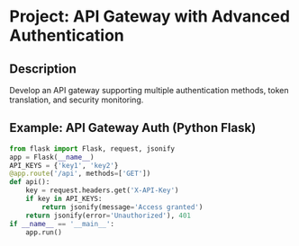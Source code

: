 # Project: API Gateway with Advanced Authentication

## Description
Develop an API gateway supporting multiple authentication methods, token translation, and security monitoring.

## Example: API Gateway Auth (Python Flask)
```python
from flask import Flask, request, jsonify
app = Flask(__name__)
API_KEYS = {'key1', 'key2'}
@app.route('/api', methods=['GET'])
def api():
    key = request.headers.get('X-API-Key')
    if key in API_KEYS:
        return jsonify(message='Access granted')
    return jsonify(error='Unauthorized'), 401
if __name__ == '__main__':
    app.run()
```
